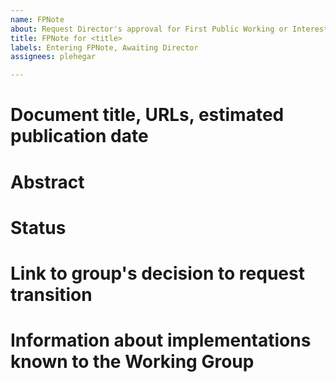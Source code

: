 ```yaml
---
name: FPNote
about: Request Director's approval for First Public Working or Interest Group Note
title: FPNote for <title>
labels: Entering FPNote, Awaiting Director
assignees: plehegar

---
```


# Document title, URLs, estimated publication date

# Abstract

# Status

# Link to group's decision to request transition

# Information about implementations known to the Working Group
